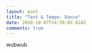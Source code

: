 ```yaml
---
layout: post
title: "Text & Tempo: Dance"
date: 2020-10-07T14:59:03.624Z
comments: true
---
```

wubwub